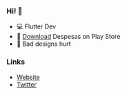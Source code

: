 ### Hi! 👋

- 💻 Flutter Dev
- 📱 [Download](https://play.google.com/store/apps/details?id=com.mocedesenhos.despesas) Despesas on Play Store
- 🤕 Bad designs hurt

### Links
- [Website](https://julio.mocedesenhos.com/)
- [Twitter](https://twitter.com/JlioTati2)
